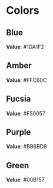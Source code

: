 # Colors

<!-- TODO: Copy on clic over headings and cards -->

## Blue

**Value**: #1DA1F2

<div class="card blue">
  <p></p>
</div>

## Amber

**Value**: #FFC60C

<div class="card amber">
  <p></p>
</div>

## Fucsia

**Value**: #F50057

<div class="card fucsia">
  <p></p>
</div>

## Purple

**Value**: #BB6BD9

<div class="card purple">
  <p></p>
</div>

## Green

**Value**: #00B157

<div class="card green">
  <p></p>
</div>
